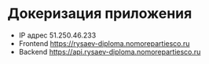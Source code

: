 # Докеризация приложения

- IP адрес 51.250.46.233
- Frontend https://rysaev-diploma.nomorepartiesco.ru
- Backend https://api.rysaev-diploma.nomorepartiesco.ru
